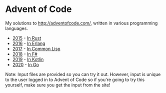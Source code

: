 # Advent of Code

My solutions to http://adventofcode.com/, written in various programming languages.

* [2015](http://adventofcode.com/2015) - [In Rust](2015)
* [2016](http://adventofcode.com/2016) - [In Erlang](2016)
* [2017](http://adventofcode.com/2017) - [In Common Lisp](2017)
* [2018](http://adventofcode.com/2018) - [In F#](2018)
* [2019](http://adventofcode.com/2018) - [In Kotlin](2019)
* [2020](http://adventofcode.com/2020) - [In Go](2020)

Note: Input files are provided so you can try it out. However, input is unique to the user logged in to Advent of Code so if you're going to try this yourself, make sure you get the input from the site!
